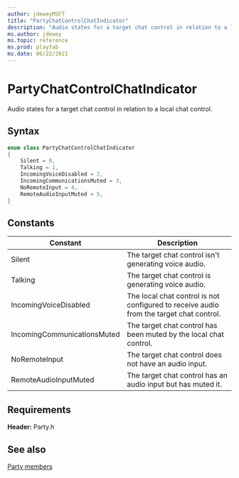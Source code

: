 ```yaml
---
author: jdeweyMSFT
title: "PartyChatControlChatIndicator"
description: "Audio states for a target chat control in relation to a local chat control."
ms.author: jdewey
ms.topic: reference
ms.prod: playfab
ms.date: 06/22/2021
---
```


# PartyChatControlChatIndicator  

Audio states for a target chat control in relation to a local chat control.    

## Syntax  
  
```cpp
enum class PartyChatControlChatIndicator    
{  
    Silent = 0,  
    Talking = 1,  
    IncomingVoiceDisabled = 2,  
    IncomingCommunicationsMuted = 3,  
    NoRemoteInput = 4,  
    RemoteAudioInputMuted = 5,  
}  
```  
  
## Constants  
  
| Constant | Description |
| --- | --- |
| Silent | The target chat control isn't generating voice audio. |  
| Talking | The target chat control is generating voice audio. |  
| IncomingVoiceDisabled | The local chat control is not configured to receive audio from the target chat control. |  
| IncomingCommunicationsMuted | The target chat control has been muted by the local chat control. |  
| NoRemoteInput | The target chat control does not have an audio input. |  
| RemoteAudioInputMuted | The target chat control has an audio input but has muted it. |  
  
  
## Requirements  
  
**Header:** Party.h
  
## See also  
[Party members](../party_members.md)  

  
  
